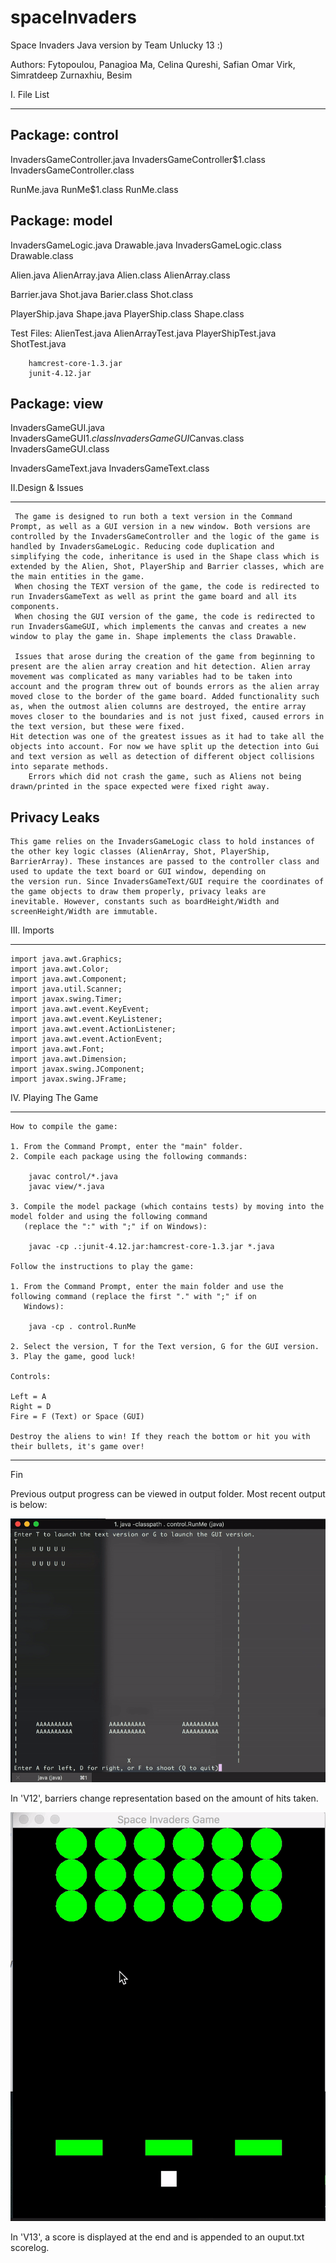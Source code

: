 # spaceInvaders

Space Invaders Java version by Team Unlucky 13 :)

Authors:
Fytopoulou, Panagioa
Ma, Celina
Qureshi, Safian Omar
Virk, Simratdeep
Zurnaxhiu, Besim


I. File List
_________________________

Package: control
----------------

InvadersGameController.java
InvadersGameController$1.class
InvadersGameController.class

RunMe.java
RunMe$1.class
RunMe.class


Package: model
---------------

InvadersGameLogic.java                Drawable.java
InvadersGameLogic.class               Drawable.class

Alien.java                            AlienArray.java
Alien.class                           AlienArray.class

Barrier.java                          Shot.java
Barier.class                          Shot.class

PlayerShip.java                       Shape.java
PlayerShip.class                      Shape.class

Test Files: AlienTest.java
            AlienArrayTest.java
            PlayerShipTest.java
            ShotTest.java

	    hamcrest-core-1.3.jar
	    junit-4.12.jar

Package: view
---------------

InvadersGameGUI.java
InvadersGameGUI$1.class
InvadersGameGUI$Canvas.class
InvadersGameGUI.class


InvadersGameText.java
InvadersGameText.class



II.Design & Issues
_______________________
     
	 The game is designed to run both a text version in the Command Prompt, as well as a GUI version in a new window. Both versions are controlled by the InvadersGameController and the logic of the game is handled by InvadersGameLogic. Reducing code duplication and simplifying the code, inheritance is used in the Shape class which is extended by the Alien, Shot, PlayerShip and Barrier classes, which are the main entities in the game.
	 When chosing the TEXT version of the game, the code is redirected to run InvadersGameText as well as print the game board and all its components.
	 When chosing the GUI version of the game, the code is redirected to run InvadersGameGUI, which implements the canvas and creates a new window to play the game in. Shape implements the class Drawable. 
	 
	 Issues that arose during the creation of the game from beginning to present are the alien array creation and hit detection. Alien array movement was complicated as many variables had to be taken into account and the program threw out of bounds errors as the alien array moved close to the border of the game board. Added functionality such as, when the outmost alien columns are destroyed, the entire array moves closer to the boundaries and is not just fixed, caused errors in the text version, but these were fixed. 
	Hit detection was one of the greatest issues as it had to take all the objects into account. For now we have split up the detection into Gui and text version as well as detection of different object collisions into separate methods.
        Errors which did not crash the game, such as Aliens not being drawn/printed in the space expected were fixed right away. 

Privacy Leaks
--------------
	This game relies on the InvadersGameLogic class to hold instances of the other key logic classes (AlienArray, Shot, PlayerShip,
	BarrierArray). These instances are passed to the controller class and used to update the text board or GUI window, depending on 
	the version run. Since InvadersGameText/GUI require the coordinates of the game objects to draw them properly, privacy leaks are
	inevitable. However, constants such as boardHeight/Width and screenHeight/Width are immutable.
	
III. Imports
___________________
	
	import java.awt.Graphics;
	import java.awt.Color;
	import java.awt.Component;
	import java.util.Scanner;
	import javax.swing.Timer;
	import java.awt.event.KeyEvent;
	import java.awt.event.KeyListener;
	import java.awt.event.ActionListener;
	import java.awt.event.ActionEvent;
	import java.awt.Font;
	import java.awt.Dimension;
	import javax.swing.JComponent;
	import javax.swing.JFrame;
	
	
IV. Playing The Game
________________________

	How to compile the game:
	
	1. From the Command Prompt, enter the "main" folder.
	2. Compile each package using the following commands:
	
		javac control/*.java
		javac view/*.java
		
	3. Compile the model package (which contains tests) by moving into the model folder and using the following command
	   (replace the ":" with ";" if on Windows):
	   
		javac -cp .:junit-4.12.jar:hamcrest-core-1.3.jar *.java
		
	Follow the instructions to play the game:
	
	1. From the Command Prompt, enter the main folder and use the following command (replace the first "." with ";" if on
	   Windows):
	   
		java -cp . control.RunMe
		
	2. Select the version, T for the Text version, G for the GUI version.
	3. Play the game, good luck!
	
	Controls:
	
	Left = A
	Right = D
	Fire = F (Text) or Space (GUI)
	
	Destroy the aliens to win! If they reach the bottom or hit you with their bullets, it's game over!
	
--------------------------------------------
Fin	

Previous output progress can be viewed in output folder. Most recent output is below:

![ScreenShot](outputs/outputV12Text.gif)

In 'V12', barriers change representation based on the amount of hits taken.


![ScreenShot](outputs/outputV13Gui.gif)

In 'V13', a score is displayed at the end and is appended to an ouput.txt scorelog. 
